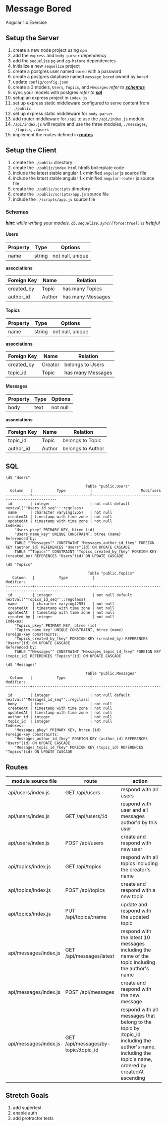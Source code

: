 # Message Bored

Angular 1.x Exercise


## Setup the Server

1. create a new node project using `npm`
1. add the `express` and `body-parser` dependency
1. add the `sequelize` `pg` and `pg-hstore` dependencies
1. initialize a new `sequelize` project
1. create a postgres user named `bored` with a password
1. create a postgres database named `message_bored` owned by `bored`
1. update `config/config.json`
1. create a 3 models, `Users`, `Topics`, and `Messages` _refer to **[schemas](#schemas)**_
1. sync your models with postgres _refer to **[sql](#sql)**_
1. setup an express project in `index.js`
1. set up express static middleware configured to serve content from `./public`
1. set up express static middleware for `body-parser`
1. add router middleware for `/api` to use the `/api/index.js` module
1. `/api/index.js` will require and use the three modules, `./messages`, `./topics`, `./users`
1. implement the routes defined in **[routes](#routes)**

## Setup the Client

1. create the `./public` directory
1. create the `./public/index.html` html5 boilerplate code
1. include the latest stable angular 1.x minified `angular` js source file
1. include the latest stable angular 1.x minified `angular-router` js source file
1. create the `./public/scripts` directory
1. create the `./public/scripts/app.js` source file
1. include the `./scripts/app.js` source file



### Schemas

_**hint**: while writing your models, `db.sequelize.sync({force:true})` is helpful_

#### Users

| Property | Type   | Options |
| -------- | ------ | ------- |
| name     | string | not null, unique  |

**associations**

| Foreign Key | Name    | Relation         |
| ----------- | ------- | ---------------- |
| created_by  | Topic   | has many Topics  |
| author_id   | Author  | has many Messages |

#### Topics

| Property    | Type   | Options          |
| ----------- | ------ | ---------------- |
| name        | string | not null, unique |

**associations**

| Foreign Key | Name    | Relation         |
| ----------- | ------  | ---------------- |
| created_by  | Creator | belongs to Users |
| topic_id    | Topic   | has many Messages |

#### Messages

| Property   | Type    | Options         |
| ---------- | ------- | --------------- |
| body       | text    | not null        |

**associations**

| Foreign Key | Name    | Relation         |
| ----------- | ------  | ---------------- |
| topic_id    | Topic   | belongs to Topic |
| author_id   | Author  | belongs to Author |


## SQL

`\dS "Users"`

```
                                    Table "public.Users"
  Column   |           Type           |                      Modifiers
-----------+--------------------------+------------------------------------------------------
 id        | integer                  | not null default nextval('"Users_id_seq"'::regclass)
 name      | character varying(255)   | not null
 createdAt | timestamp with time zone | not null
 updatedAt | timestamp with time zone | not null
Indexes:
    "Users_pkey" PRIMARY KEY, btree (id)
    "Users_name_key" UNIQUE CONSTRAINT, btree (name)
Referenced by:
    TABLE ""Messages"" CONSTRAINT "Messages_author_id_fkey" FOREIGN KEY (author_id) REFERENCES "Users"(id) ON UPDATE CASCADE
    TABLE ""Topics"" CONSTRAINT "Topics_created_by_fkey" FOREIGN KEY (created_by) REFERENCES "Users"(id) ON UPDATE CASCADE
```

`\dS "Topics"`

```
                                     Table "public.Topics"
   Column   |           Type           |                       Modifiers
------------+--------------------------+-------------------------------------------------------
 id         | integer                  | not null default nextval('"Topics_id_seq"'::regclass)
 name       | character varying(255)   | not null
 createdAt  | timestamp with time zone | not null
 updatedAt  | timestamp with time zone | not null
 created_by | integer                  | not null
Indexes:
    "Topics_pkey" PRIMARY KEY, btree (id)
    "Topics_name_key" UNIQUE CONSTRAINT, btree (name)
Foreign-key constraints:
    "Topics_created_by_fkey" FOREIGN KEY (created_by) REFERENCES "Users"(id) ON UPDATE CASCADE
Referenced by:
    TABLE ""Messages"" CONSTRAINT "Messages_topic_id_fkey" FOREIGN KEY (topic_id) REFERENCES "Topics"(id) ON UPDATE CASCADE
```

`\dS "Messages"`

```
                                    Table "public.Messages"
  Column   |           Type           |                        Modifiers
-----------+--------------------------+---------------------------------------------------------
 id        | integer                  | not null default nextval('"Messages_id_seq"'::regclass)
 body      | text                     | not null
 createdAt | timestamp with time zone | not null
 updatedAt | timestamp with time zone | not null
 author_id | integer                  | not null
 topic_id  | integer                  | not null
Indexes:
    "Messages_pkey" PRIMARY KEY, btree (id)
Foreign-key constraints:
    "Messages_author_id_fkey" FOREIGN KEY (author_id) REFERENCES "Users"(id) ON UPDATE CASCADE
    "Messages_topic_id_fkey" FOREIGN KEY (topic_id) REFERENCES "Topics"(id) ON UPDATE CASCADE
```

## Routes

| module source file    | route                        | action                                                                                          |
| --------------------- | ---------------------------- | ----------------------------------------------------------------------------------------------- |
| api/users/index.js    | GET /api/users               | respond with all users                                                                          |
| api/users/index.js    | GET /api/users/:id           | respond with user and all messages author'd by this user                                        |
| api/users/index.js    | POST /api/users              | create and respond with new user                                                                |
| api/topics/index.js   | GET /api/topics              | respond with all topics including the creator's name                                            |
| api/topics/index.js   | POST /api/topics             | create and respond with a new topic                                                             |
| api/topics/index.js   | PUT /api/topics/:name        | update and respond with the updated topic                                                       |
| api/messages/index.js | GET /api/messages/latest     | respond with the latest 10 messages including the name of the topic including the author's name |
| api/messages/index.js | POST /api/messages           | create and respond with the new message                                                         |
| api/messages/index.js | GET /api/messages/by-topic/:topic_id  | respond with all messages that belong to the topic by :topic_id  including the author's name, including the topic's name, ordered by createdAt ascending   |


## Stretch Goals

1. add supertest
1. enable auth
1. add protractor tests
